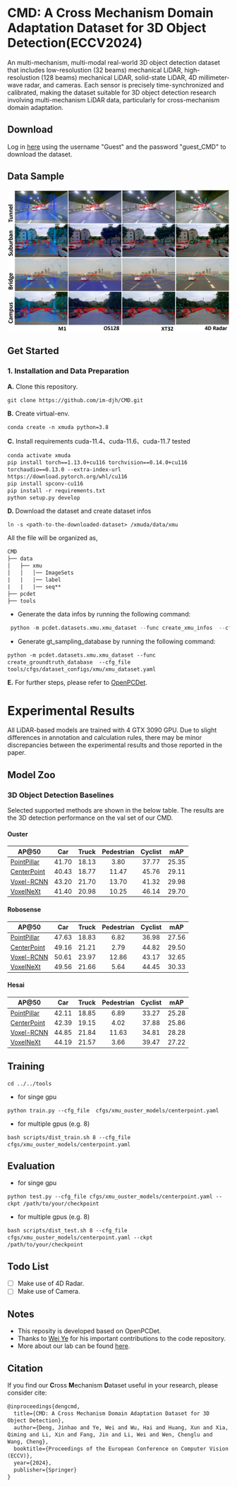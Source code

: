 # CMD: A Cross Mechanism Domain Adaptation Dataset for 3D Object Detection(ECCV2024)

An multi-mechanism, multi-modal real-world 3D object detection dataset that includes low-resolustion (32 beams) mechanical LiDAR, high-resolustion (128 beams) mechanical LiDAR, solid-state LiDAR, 4D millimeter-wave radar, and cameras. Each sensor is precisely time-synchronized and calibrated, making the dataset suitable for 3D object detection research involving multi-mechanism LiDAR data, particularly for cross-mechanism domain adaptation.

## Download
Log in [here](http://39.98.109.195:1000/) using the username "Guest" and the password "guest_CMD" to download the dataset.

## Data Sample
![sample](docs/data_vis.png)

## Get Started

### 1. Installation and Data Preparation
**A.** Clone this repository.
```shell
git clone https://github.com/im-djh/CMD.git
```
**B.** Create virtual-env.
```shell
conda create -n xmuda python=3.8
```

**C.** Install requirements
cuda-11.4、cuda-11.6、cuda-11.7 tested
```
conda activate xmuda
pip install torch==1.13.0+cu116 torchvision==0.14.0+cu116 torchaudio==0.13.0 --extra-index-url https://download.pytorch.org/whl/cu116
pip install spconv-cu116	
pip install -r requirements.txt
python setup.py develop
```

**D.** Download the dataset and create dataset infos

```
ln -s <path-to-the-downloaded-dataset> /xmuda/data/xmu
```
All the file will be organized as,
```
CMD
├── data
│   ├── xmu
│   │   │── ImageSets
|   |   |── label
|   |   |── seq**     
├── pcdet
├── tools
```

- Generate the data infos by running the following command: 
```python 
 python -m pcdet.datasets.xmu.xmu_dataset --func create_xmu_infos  --cfg_file tools/cfgs/dataset_configs/xmu/xmuda_dataset.yaml
```
- Generate gt_sampling_database by running the following command: 
```
python -m pcdet.datasets.xmu.xmu_dataset --func create_groundtruth_database  --cfg_file tools/cfgs/dataset_configs/xmu/xmu_dataset.yaml
```

**E.** For further steps, please refer to [OpenPCDet](https://github.com/open-mmlab/OpenPCDet).

# Experimental Results
All LiDAR-based models are trained with 4 GTX 3090 GPU. 
Due to slight differences in annotation and calculation rules, there may be minor discrepancies between the experimental results and those reported in the paper.
## Model Zoo 
### 3D Object Detection Baselines
Selected supported methods are shown in the below table. The results are the 3D detection performance on the val set of our CMD.

#### Ouster
|AP@50                                                        | Car|Truck |Pedestrian | Cyclist | mAP    |
| ------------------------------------------------------ | :-----: | :--------: | :----: |:----: |:----: |
| [PointPillar](tools/cfgs/xmu_ouster_models/pointpillar_1x.yaml) | 41.70   | 18.13      | 3.80   | 37.77  |25.35|
[CenterPoint](tools/cfgs/xmu_ouster_models/centerpoint.yaml)| 40.43|18.77|11.47|45.76|29.11| 
[Voxel-RCNN](tools/cfgs/xmu_ouster_models/voxel_rcnn.yaml)| 43.20   | 21.70      | 13.70   | 41.32  |29.98| 
[VoxelNeXt](tools/cfgs/xmu_ouster_models/voxelnext_ioubranch_large.yaml) | 41.40   | 20.98      | 10.25   | 46.14  |29.70 |


#### Robosense
|AP@50                                                        | Car|Truck |Pedestrian | Cyclist | mAP    |
| ------------------------------------------------------ | :-----: | :--------: | :----: |:----: |:----: |
| [PointPillar](tools/cfgs/xmu_robosense_models/pointpillar_1x.yaml) | 47.63   | 18.83      | 6.82   | 36.98  |27.56|
[CenterPoint](tools/cfgs/xmu_robosense_models/centerpoint.yaml)| 49.16|21.21|2.79|44.82|29.50| 
[Voxel-RCNN](tools/cfgs/xmu_robosense_models/voxel_rcnn.yaml)| 50.61   | 23.97      | 12.86   | 43.17  |32.65| 
[VoxelNeXt](tools/cfgs/xmu_robosense_models/voxelnext_ioubranch_large.yaml) | 49.56   | 21.66      | 5.64   | 44.45  |30.33 |


#### Hesai
|AP@50                                                        | Car|Truck |Pedestrian | Cyclist | mAP    |
| ------------------------------------------------------ | :-----: | :--------: | :----: |:----: |:----: |
| [PointPillar](tools/cfgs/xmu_hesai_models/pointpillar_1x.yaml) | 42.11   | 18.85      | 6.89   | 33.27  |25.28|
[CenterPoint](tools/cfgs/xmu_hesai_models/centerpoint.yaml)| 42.39|19.15|4.02|37.88|25.86| 
[Voxel-RCNN](tools/cfgs/xmu_hesai_models/voxel_rcnn.yaml)| 44.85   | 21.84      | 11.63   | 34.81  |28.28| 
[VoxelNeXt](tools/cfgs/xmu_hesai_models/voxelnext_ioubranch_large.yaml) | 44.19   | 21.57      | 3.66   | 39.47  |27.22 |



## Training
```
cd ../../tools
```
- for singe gpu
```
python train.py --cfg_file  cfgs/xmu_ouster_models/centerpoint.yaml 
```
- for multiple gpus (e.g. 8)
```
bash scripts/dist_train.sh 8 --cfg_file cfgs/xmu_ouster_models/centerpoint.yaml 
```

## Evaluation
- for singe gpu
```
python test.py --cfg_file cfgs/xmu_ouster_models/centerpoint.yaml --ckpt /path/to/your/checkpoint 
```
- for multiple gpus (e.g. 8)
```
bash scripts/dist_test.sh 8 --cfg_file cfgs/xmu_ouster_models/centerpoint.yaml --ckpt /path/to/your/checkpoint 
```


## Todo List
- [ ] Make use of 4D Radar.
- [ ] Make use of Camera.

## Notes
- This reposity is developed based on OpenPCDet.
- Thanks to [Wei Ye](https://github.com/wayyeah) for his important contributions to the code repository.
- More about our lab can be found [here](https://asc.xmu.edu.cn/).

## Citation
If you find our **C**ross **M**echanism **D**ataset useful in your research, please consider cite:

```
@inproceedings{dengcmd,
  title={CMD: A Cross Mechanism Domain Adaptation Dataset for 3D Object Detection},
  author={Deng, Jinhao and Ye, Wei and Wu, Hai and Huang, Xun and Xia, Qiming and Li, Xin and Fang, Jin and Li, Wei and Wen, Chenglu and Wang, Cheng},
  booktitle={Proceedings of the European Conference on Computer Vision (ECCV)},
  year={2024},
  publisher={Springer}
}
```
